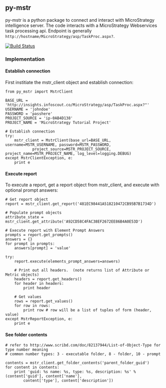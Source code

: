 ## py-mstr

py-mstr is a python package to connect and interact with MicroStrategy intelligence server. The code interacts with a MicroStrategy Webservices task processing api. Endpoint is generally `http://hostname/MicroStrategy/asp/TaskProc.aspx?`.

[![Build Status](https://travis-ci.org/infoscout/py-mstr.png)](https://travis-ci.org/infoscout/py-mstr)

### Implementation 

#### Establish connection

First institiate the mstr_client object and establish connection:

    from py_mstr import MstrClient
   
    BASE_URL = 'http://insights.infoscout.co/MicroStrategy/asp/TaskProc.aspx?"'
    USERNAME = 'johndoe'
    PASSWORD = 'passhere'
    PROJECT_SOURCE = 'ip-0AB4D138'
    PROJECT_NAME = 'MicroStrategy Tutorial Project'
   
    # Establish connection
    try:
        mstr_client = MstrClient(base_url=BASE_URL, username=MSTR_USERNAME, password=MSTR_PASSWORD,
                project_source=MSTR_PROJECT_SOURCE, project_name=MSTR_PROJECT_NAME, log_level=logging.DEBUG)
    except MstrClientException, e:
        print e 
   

#### Execute report

To execute a report, get a report object from mstr_client, and execute with optional prompt answers:
    
    # Get report object 
    report = mstr_client.get_report('481EC98441A518210472CB95B7B1734D')
    
    # Populate prompt objects
    attribute_state = mstr_client.get_attribute('A92CD58C4FAC38EF2672EE86B4A0E53D')
    
    # Execute report with Element Prompt Answers
    prompts = report.get_prompts()
    answers = {}
    for prompt in prompts:
        answers[prompt] = 'value'
    
    try:
        report.execute(elements_prompt_answers=answers)
        
        # Print out all headers.  (note returns list of Attribute or Metric objects)
        headers = report.get_headers()
        for header in headers:
            print header
        
        # Get values
        rows = report.get_values() 
        for row in rows:
            print row # row will be a list of tuples of form (header, value)
    except MstrReportException, e:
        print e
    
    
#### See folder contents

    # refer to http://www.scribd.com/doc/82137944/List-of-Object-Type for type number meaning
    # common number types: 3 - executable folder, 8 - folder, 10 - prompt
    
    contents = mstr_client.get_folder_contents('parent_folder_guid')
    for content in contents:
        print 'guid: %s name: %s, type: %s, description: %s' % (content['guid'], content['name'],
            content['type'], content['description'])
        
        
